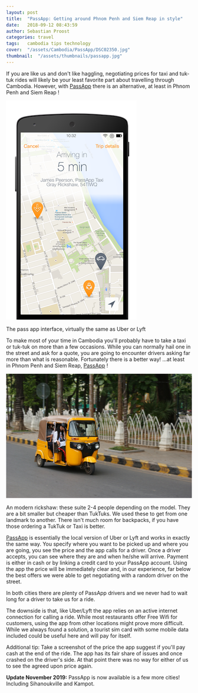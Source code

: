 ```yaml
---
layout: post
title:  "PassApp: Getting around Phnom Penh and Siem Reap in style"
date:   2018-09-12 08:43:59
author: Sebastian Proost
categories: travel
tags:	cambodia tips technology
cover:  "/assets/Cambodia/PassApp/DSC02350.jpg"
thumbnail:  "/assets/thumbnails/passapp.jpg"
---
```


If you are like us and don't like haggling, negotiating prices for taxi and tuk-tuk rides will likely be your least favorite part about travelling through Cambodia. However, with <a href="https://play.google.com/store/apps/details?id=com.multibrains.taxi.passenger.passapptaxis">PassApp</a> there is an alternative, at least in Phnom Penh and Siem Reap !

<img src="/assets/Cambodia/PassApp/passapp_interface.png">
<p class="caption">The pass app interface, virtually the same as Uber or Lyft</p>

To make most of your time in Cambodia you'll probably have to take a taxi or tuk-tuk on more than a few occasions. While you can normally hail one in the street and ask for a quote, you are going to encounter drivers asking far more than what is reasonable. Fortunately there is a better way! ...at least in Phnom Penh and Siem Reap, <a href="https://play.google.com/store/apps/details?id=com.multibrains.taxi.passenger.passapptaxis">PassApp</a> !

<img src="/assets/Cambodia/PassApp/DSC02350.jpg">
<p class="caption">An modern rickshaw: these suite 2-4 people depending on the model. They are a bit smaller but cheaper than TukTuks. We used these to get from one landmark to another. There isn't much room for backpacks, if you have those ordering a TukTuk or Taxi is better.</p>

<a href="https://play.google.com/store/apps/details?id=com.multibrains.taxi.passenger.passapptaxis">PassApp</a> is essentially the local version of Uber or Lyft and works in exactly the same way. You specify where you want to be picked up and where you are going, you see the price and the app calls for a driver. Once a driver accepts, you can see where they are and when he/she will arrive. Payment is either in cash or by linking a credit card to your PassApp account. Using the app the price will be immediately clear and, in our experience, far below the best offers we were able to get negotiating with a random driver on the street.

In both cities there are plenty of PassApp drivers and we never had to wait long for a driver to take us for a ride.

The downside is that, like Uber/Lyft the app relies on an active internet connection for calling a ride. While most restaurants offer Free Wifi for customers, using the app from other locations might prove more difficult. While we always found a solution, a tourist sim card with some mobile data included could be useful here and will pay for itself.

Additional tip: Take a screenshot of the price the app suggest if you'll pay cash at the end of the ride. The app has its fair share of issues and once crashed on the driver's side. At that point there was no way for either of us to see the agreed upon price again.

**Update November 2019:** PassApp is now available is a few more cities! Including Sihanoukville and Kampot.
